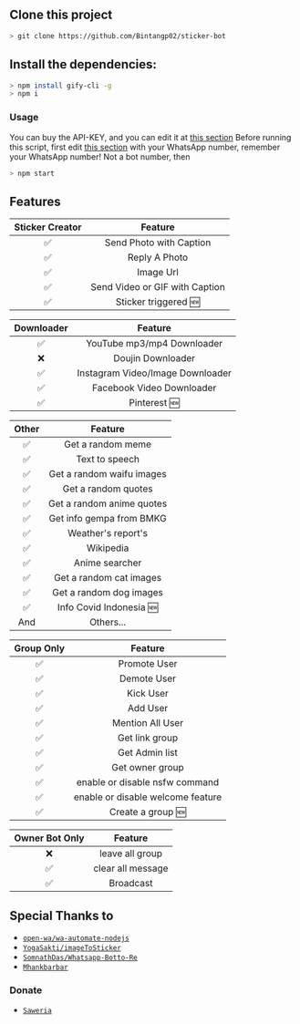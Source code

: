 ## Clone this project

```bash
> git clone https://github.com/Bintangp02/sticker-bot
```

## Install the dependencies:

```bash
> npm install gify-cli -g
> npm i
```

### Usage
You can buy the API-KEY, and you can edit it at [this section](https://github.com/Bintangp02/sticker-bot/blob/master/msgHndlr.js#L65)
Before running this script, first edit [this section](https://github.com/Bintangp02/sticker-bot/blob/master/msgHndlr.js#L852) with your WhatsApp number, remember your WhatsApp number!  Not a bot number, then
```bash
> npm start
```

## Features

| Sticker Creator |                Feature           |
| :-----------: | :--------------------------------: |
|       ✅       | Send Photo with Caption          |
|       ✅       | Reply A Photo                    |
|       ✅       | Image Url                        |
|       ✅       | Send Video or GIF with Caption   |
|       ✅       | Sticker triggered 🆕             |


| Downloader |                     Feature                |
| :------------: | :---------------------------------------------: |
|       ✅        |   YouTube mp3/mp4 Downloader                    |
|       ❌        |   Doujin Downloader         |
|       ✅        |   Instagram Video/Image Downloader                  |
|       ✅        |   Facebook Video Downloader                  |
|       ✅        |   Pinterest 🆕                       |


| Other  |                     Feature                     |
| :------------: | :---------------------------------------------: |
|       ✅        |   Get a random meme             |
|       ✅        |   Text to speech                |
|       ✅        |   Get a random waifu images     |
|       ✅        |   Get a random quotes           |
|       ✅        |   Get a random anime quotes     |
|       ✅        |   Get info gempa from BMKG      |
|       ✅        |   Weather's report's     |
|       ✅        |   Wikipedia                 |
|       ✅        |   Anime searcher    |
|       ✅        |   Get a random cat images       |
|       ✅        |   Get a random dog images       |
|       ✅        |   Info Covid Indonesia 🆕       |
|      And        |   Others...                     |


| Group Only  |                     Feature                     |
| :------------: | :---------------------------------------------: |
|       ✅        |   Promote User                  |
|       ✅        |   Demote User                   |
|       ✅        |   Kick User                     |
|       ✅        |   Add User                      |
|       ✅        |   Mention All User              |
|       ✅        |   Get link group                |
|       ✅        |   Get Admin list                |
|       ✅        |   Get owner group               |
|       ✅        |   enable or disable nsfw command|
|       ✅        |   enable or disable welcome feature|
|       ✅        |   Create a group 🆕             |


| Owner Bot Only  |              Feature                |
| :------------: | :---------------------------------------------: |
|       ❌        |   leave all group                   |
|       ✅        |   clear all message                 |
|       ✅        |   Broadcast                      |

## Special Thanks to
* [`open-wa/wa-automate-nodejs`](https://github.com/open-wa/wa-automate-nodejs)
* [`YogaSakti/imageToSticker`](https://github.com/YogaSakti/imageToSticker)
* [`SomnathDas/Whatsapp-Botto-Re`](https://github.com/SomnathDas/Whatsapp-Botto-Re)
* [`Mhankbarbar`](https://github.com/mhankbarbar)

### Donate
* [`Saweria`](https://github.com/Bintangp02/Bintangp02)

